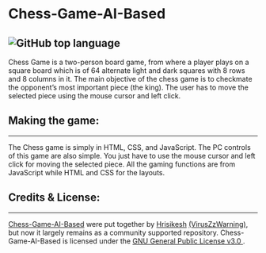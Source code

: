 # Chess-Game-AI-Based  

![GitHub top language](https://img.shields.io/github/languages/top/VirusZzHkP/Chess-Game-AI-Based?color=yellow&logo=JS&logoColor=Black&style=for-the-badge)
----
<p>Chess Game is a two-person board game, from where a player plays on a square board which is of 64 alternate light and dark squares with 8 rows and 8 columns in it. The main objective of the chess game is to checkmate the opponent’s most important piece (the king). The user has to move the selected piece using the mouse cursor and left click.</p>

## Making the game:
----
<p>The Chess game is simply in HTML, CSS, and JavaScript. The PC controls of this game are also simple. You just have to use the mouse cursor and left click for moving the selected piece. All the gaming functions are from JavaScript while HTML and CSS for the layouts.</p>

## Credits & License:
----
[Chess-Game-AI-Based](https://github.com/VirusZzHkP/Chess-Game-AI-Based) were put together by [Hrisikesh](https://twitter.com/hrisikesh_pal) [(VirusZzWarning)](https://github.com/VirusZzHkP), but now it largely remains as a community supported repository. Chess-Game-AI-Based is licensed under the [GNU General Public License v3.0 ](LICENSE).

